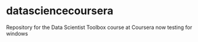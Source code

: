 # datasciencecoursera
Repository for the Data Scientist Toolbox course at Coursera
now testing for windows
